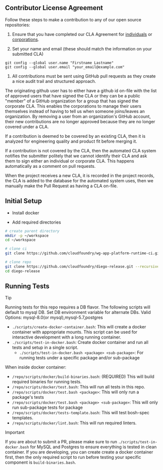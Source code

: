 Contributor License Agreement
---------------

Follow these steps to make a contribution to any of our open source repositories:

1. Ensure that you have completed our CLA Agreement for [individuals](https://www.cloudfoundry.org/wp-content/uploads/2015/07/CFF_Individual_CLA.pdf) or [corporations](https://www.cloudfoundry.org/wp-content/uploads/2015/07/CFF_Corporate_CLA.pdf).

1. Set your name and email (these should match the information on your submitted CLA)
  ```
  git config --global user.name "Firstname Lastname"
  git config --global user.email "your_email@example.com"
  ```

1. All contributions must be sent using GitHub pull requests as they create a nice audit trail and structured approach.

The originating github user has to either have a github id on-file with the list of approved users that have signed
the CLA or they can be a public "member" of a GitHub organization for a group that has signed the corporate CLA.
This enables the corporations to manage their users themselves instead of having to tell us when someone joins/leaves an organization. By removing a user from an organization's GitHub account, their new contributions are no longer approved because they are no longer covered under a CLA.

If a contribution is deemed to be covered by an existing CLA, then it is analyzed for engineering quality and product
fit before merging it.

If a contribution is not covered by the CLA, then the automated CLA system notifies the submitter politely that we
cannot identify their CLA and ask them to sign either an individual or corporate CLA. This happens automatically as a
comment on pull requests.

When the project receives a new CLA, it is recorded in the project records, the CLA is added to the database for the
automated system uses, then we manually make the Pull Request as having a CLA on-file.


Initial Setup
---------------
- Install docker

- Add required directories

```bash
# create parent directory
mkdir -p ~/workspace
cd ~/workspace

# clone ci
git clone https://github.com/cloudfoundry/wg-app-platform-runtime-ci.git

# clone repo
git clone https://github.com/cloudfoundry/diego-release.git --recursive
cd diego-release
```

Running Tests
---------------

> [!TIP]
> Running tests for this repo requires a DB flavor. The following scripts will default to mysql DB. Set DB environment variable for alternate DBs. Valid Options: mysql-8.0(or mysql),mysql-5.7,postgres

- `./scripts/create-docker-container.bash`: This will create a docker container with appropriate mounts. This
script can be used for interactive development with a long running container. 
- `./scripts/test-in-docker.bash`: Create docker container and run all tests and setup in a single script.
  - `./scripts/test-in-docker.bash <package> <sub-package>`: For running tests under a specific package and/or sub-package

When inside docker container:

- `/repo/scripts/docker/build-binaries.bash`: (REQUIRED) This will build required binaries for running tests.
- `/repo/scripts/docker/test.bash`: This will run all tests in this repo.
- `/repo/scripts/docker/test.bash <package>`: This will only run a package's tests
- `/repo/scripts/docker/test.bash <package> <sub-package>`: This will only run sub-package tests for package
- `/repo/scripts/docker/tests-template.bash`: This will test bosh-spec templates.
- `/repo/scripts/docker/lint.bash`: This will run required linters.

> [!IMPORTANT]
> If you are about to submit a PR, please make sure to run `./scripts/test-in-docker.bash` for MySQL and Postgres to ensure everything is tested in clean container. If you are developing, you can create create a docker container first, then the only required script to run before testing your specific component is `build-binaries.bash`.
